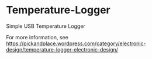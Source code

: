 # Temperature-Logger
Simple USB Temperature Logger

For more information, see https://pickandplace.wordpress.com/category/electronic-design/temperature-logger-electronic-design/

